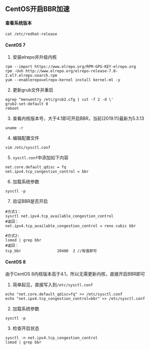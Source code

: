 ## CentOS开启BBR加速

#### 查看系统版本

```shell
cat /etc/redhat-release
```

#### CentOS 7

1. 安装elrepo并升级内核

```
rpm --import https://www.elrepo.org/RPM-GPG-KEY-elrepo.org
rpm -Uvh http://www.elrepo.org/elrepo-release-7.0-2.el7.elrepo.noarch.rpm
yum --enablerepo=elrepo-kernel install kernel-ml -y
```

2. 更新grub文件并重启

```
egrep ^menuentry /etc/grub2.cfg | cut -f 2 -d \'
grub2-set-default 0
reboot
```

3. 查看内核版本号，大于4.1即可开启BBR，当前(2019.11)最新为5.3.13

```
uname -r
```

4. 编辑配置文件

```
vim /etc/sysctl.conf
```

5. `sysctl.conf`中添加如下内容

```
net.core.default_qdisc = fq
net.ipv4.tcp_congestion_control = bbr
```

6. 加载系统参数

```
sysctl -p
```

7. 验证BBR是否开启

```
#方式1：
sysctl net.ipv4.tcp_available_congestion_control
#返回：
net.ipv4.tcp_available_congestion_control = reno cubic bbr

#方式2:
lsmod | grep bbr
#返回：
tcp_bbr                20480  2	//有值即可
```

#### CentOS 8

由于CentOS 8内核版本高于4.1，所以无需更新内核，直接开启BBR即可

1. 简单起见，直接写入到`/etc/sysctl.conf`

```
echo "net.core.default_qdisc=fq" >> /etc/sysctl.conf
echo "net.ipv4.tcp_congestion_control=bbr" >> /etc/sysctl.conf
```

2. 加载系统参数

```
sysctl -p
```

3. 检查开启状态

```
sysctl -n net.ipv4.tcp_congestion_control
lsmod | grep bbr
```



